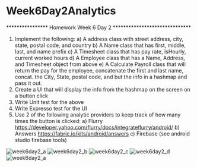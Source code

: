 # Week6Day2Analytics
****************  Homework Week 6 Day 2 ******************************
1.  Implement the following:
           a)  A address class with street address, city, state, postal code, and country
           b)  A Name class that has first, middle, last, and name prefix
           c)  A Timesheet class that has pay rate, isHourly, current worked hours
           d)  A Employee class that has a Name, Address, and Timesheet object from above
           e)  A Calculate Payroll class that will return the pay for the employee, concatenate the first and last name, concat. the City, State, postal code, and but the info in a hashmap and pass it out.
  2.  Create a UI that will display the info from the hashmap on the screen on a button click
  3.  Write Unit test for the above
  4.  Write Expresso test for the UI
  5.  Use 2 of the following analytic providers to keep track of how many times the button is clicked:
           a)  Flurry https://developer.yahoo.com/flurry/docs/integrateflurry/android/
           b)  Answers https://fabric.io/kits/android/answers
           c)  Firebase  (see android studio firebase tools)

![week6day2_a](https://user-images.githubusercontent.com/10855748/52749713-f821dc00-2fb7-11e9-8af5-17b475b8967f.PNG)
![week6day2_b](https://user-images.githubusercontent.com/10855748/52749714-f821dc00-2fb7-11e9-9431-d14d8feb6915.PNG)
![week6day2_c](https://user-images.githubusercontent.com/10855748/52749715-f821dc00-2fb7-11e9-9a2e-f389bc307aea.PNG)
![week6day2_d](https://user-images.githubusercontent.com/10855748/52749716-f821dc00-2fb7-11e9-973c-b6ffaf2c78a2.PNG)
![week6day2_a](https://user-images.githubusercontent.com/10855748/52749717-f8ba7280-2fb7-11e9-8386-5a3220529335.jpg)
